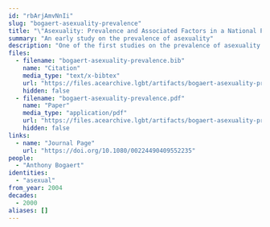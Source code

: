 ```yaml
---
id: "rbArjAmvNnIi"
slug: "bogaert-asexuality-prevalence"
title: "\"Asexuality: Prevalence and Associated Factors in a National Probability Sample\""
summary: "An early study on the prevalence of asexuality"
description: "One of the first studies on the prevalence of asexuality which defines asexuality in terms of sexual attraction and does not pathologize asexuals"
files:
  - filename: "bogaert-asexuality-prevalence.bib"
    name: "Citation"
    media_type: "text/x-bibtex"
    url: "https://files.acearchive.lgbt/artifacts/bogaert-asexuality-prevalence/bogaert-asexuality-prevalence.bib"
    hidden: false
  - filename: "bogaert-asexuality-prevalence.pdf"
    name: "Paper"
    media_type: "application/pdf"
    url: "https://files.acearchive.lgbt/artifacts/bogaert-asexuality-prevalence/bogaert-asexuality-prevalence.pdf"
    hidden: false
links:
  - name: "Journal Page"
    url: "https://doi.org/10.1080/00224490409552235"
people:
  - "Anthony Bogaert"
identities:
  - "asexual"
from_year: 2004
decades:
  - 2000
aliases: []
---
```

